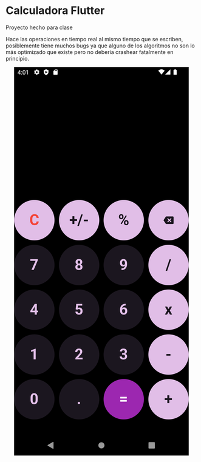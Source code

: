 # Calculadora Flutter

Proyecto hecho para clase

Hace las operaciones en tiempo real al mismo tiempo que se escriben, posiblemente tiene muchos bugs ya que alguno de los algoritmos no son lo más optimizado que existe pero no debería crashear fatalmente en principio.

<p align="center"><img alt="Demo de la Calculadora" src="assets/docs/preview.png"/></p>
